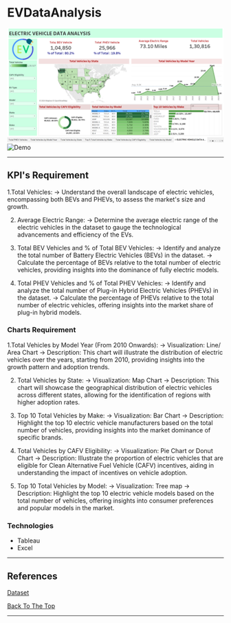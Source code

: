 # EVDataAnalysis

![Project Image](https://github.com/arghyacodes/EVDataAnalysis/blob/main/demo.png)
![Demo](https://github.com/arghyacodes/EVDataAnalysis/blob/main/demo.gif)

---

## KPI's Requirement


1.Total Vehicles:
-> Understand the overall landscape of electric vehicles, encompassing both BEVs and PHEVs, to assess the market's size and growth.

2. Average Electric Range:
-> Determine the average electric range of the electric vehicles in the dataset to gauge the technological advancements and efficiency of the EVs.

3. Total BEV Vehicles and % of Total BEV Vehicles:
-> Identify and analyze the total number of Battery Electric Vehicles (BEVs) in the dataset.
-> Calculate the percentage of BEVs relative to the total number of electric vehicles, providing insights into the dominance of fully electric models.

4. Total PHEV Vehicles and % of Total PHEV Vehicles:
-> Identify and analyze the total number of Plug-in Hybrid Electric Vehicles (PHEVs) in the dataset.
-> Calculate the percentage of PHEVs relative to the total number of electric vehicles, offering insights into the market share of plug-in hybrid models.




### Charts Requirement 

1.Total Vehicles by Model Year (From 2010 Onwards):
-> Visualization: Line/ Area Chart
-> Description: This chart will illustrate the distribution of electric vehicles over the years, starting from 2010, providing insights into the growth pattern and adoption trends.

2. Total Vehicles by State:
-> Visualization: Map Chart 
-> Description: This chart will showcase the geographical distribution of electric vehicles across different states, allowing for the identification of regions with higher adoption rates.

3. Top 10 Total Vehicles by Make:
-> Visualization: Bar Chart 
-> Description: Highlight the top 10 electric vehicle manufacturers based on the total number of vehicles, providing insights into the market dominance of specific brands.

4. Total Vehicles by CAFV Eligibility:
-> Visualization: Pie Chart or Donut Chart
-> Description: Illustrate the proportion of electric vehicles that are eligible for Clean Alternative Fuel Vehicle (CAFV) incentives, aiding in understanding the impact of incentives on vehicle adoption.

5. Top 10 Total Vehicles by Model:
-> Visualization: Tree map
-> Description: Highlight the top 10 electric vehicle models based on the total number of vehicles, offering insights into consumer preferences and popular models in the market.



### Technologies

- Tableau
- Excel

---


## References

[Dataset](https://drive.google.com/file/d/157kgaGIAxpNZgbBqCBBi4b4pF-grNdCX/view?usp=sharing)



[Back To The Top](#read-me-template)

---


